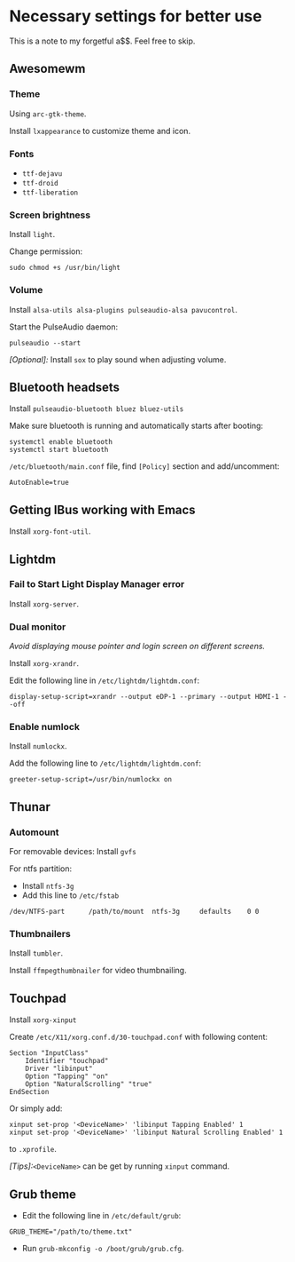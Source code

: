 # Necessary settings for better use
This is a note to my forgetful a$$. Feel free to skip.
## Awesomewm
### Theme
Using `arc-gtk-theme`.

Install `lxappearance` to customize theme and icon.
### Fonts
- `ttf-dejavu `
- `ttf-droid`
- `ttf-liberation `

### Screen brightness
Install `light`.

Change permission:
```
sudo chmod +s /usr/bin/light
```
### Volume
Install `alsa-utils alsa-plugins pulseaudio-alsa pavucontrol`.

Start the PulseAudio daemon:
```
pulseaudio --start
```
*[Optional]:* Install `sox` to play sound when adjusting volume.
## Bluetooth headsets
Install `pulseaudio-bluetooth bluez bluez-utils`

Make sure bluetooth is running and automatically starts after booting:
```
systemctl enable bluetooth
systemctl start bluetooth
```
 `/etc/bluetooth/main.conf` file, find `[Policy]` section and add/uncomment:
```
AutoEnable=true
```
## Getting IBus working with Emacs
Install `xorg-font-util`.

## Lightdm
### Fail to Start Light Display Manager error
Install `xorg-server`.
### Dual monitor
*Avoid displaying mouse pointer and login screen on different screens.*

Install `xorg-xrandr`.

Edit the following line in `/etc/lightdm/lightdm.conf`:
```
display-setup-script=xrandr --output eDP-1 --primary --output HDMI-1 --off
```
### Enable numlock
Install `numlockx`.

Add the following line to `/etc/lightdm/lightdm.conf`:
```
greeter-setup-script=/usr/bin/numlockx on
```
## Thunar
### Automount 
For removable devices: Install `gvfs`

For ntfs partition:
- Install `ntfs-3g`
- Add this line to `/etc/fstab`
```
/dev/NTFS-part		/path/to/mount	ntfs-3g		defaults	0 0
```
### Thumbnailers
Install `tumbler`.

Install `ffmpegthumbnailer` for video thumbnailing.
## Touchpad
Install `xorg-xinput`

Create `/etc/X11/xorg.conf.d/30-touchpad.conf` with following content:
```
Section "InputClass"
    Identifier "touchpad"
    Driver "libinput"
    Option "Tapping" "on"
    Option "NaturalScrolling" "true"
EndSection
```
Or simply add:
```
xinput set-prop '<DeviceName>' 'libinput Tapping Enabled' 1
xinput set-prop '<DeviceName>' 'libinput Natural Scrolling Enabled' 1
```
to `.xprofile`.

*[Tips]:*`<DeviceName>` can be get by running `xinput` command.
## Grub theme
- Edit the following line in `/etc/default/grub`:
```
GRUB_THEME="/path/to/theme.txt"
```
- Run `grub-mkconfig -o /boot/grub/grub.cfg`.
